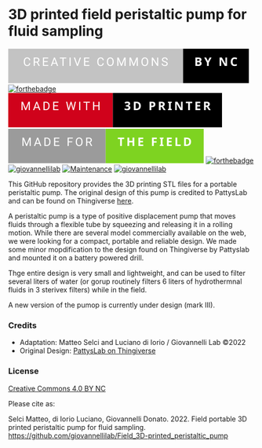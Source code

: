 # 3D printed field peristaltic pump for fluid sampling

[![forthebadge](https://github.com/giovannellilab/Field_3D-printed_peristaltic_pump/blob/main/creative-commons-by-nc.svg)](https://creativecommons.org/licenses/by-nc/4.0/deed.en)
[![forthebadge](https://forthebadge.com/images/badges/open-source.svg)](https://forthebadge.com)
[![forthebadge](https://github.com/giovannellilab/Field_3D-printed_peristaltic_pump/blob/main/made-with-3d-printer.svg)]()
[![forthebadge](https://github.com/giovannellilab/Field_3D-printed_peristaltic_pump/blob/main/made-for-the-field.svg)]()
[![forthebadge](https://forthebadge.com/images/badges/60-percent-of-the-time-works-every-time.svg)](https://forthebadge.com)
[![giovannellilab](https://img.shields.io/badge/BY-Giovannelli_Lab-blue)](http:s//www.donatogiovannelli.com)
[![Maintenance](https://img.shields.io/badge/Maintained%3F-yes-green.svg)](https://github.com/giovannellilab/Field_3D-printed_peristaltic_pump/graphs/commit-activity)
[![giovannellilab](https://img.shields.io/badge/Mark-II-darkred)]()


This GitHub repository provides the 3D printing STL files for a portable peristaltic pump. The original design of this pump is credited to PattysLab and can be found on Thingiverse [here](https://www.thingiverse.com/thing:4653708).

A peristaltic pump is a type of positive displacement pump that moves fluids through a flexible tube by squeezing and releasing it in a rolling motion. While there are several model commercially available on the web, we were looking for a compact, portable and reliable design. We made some minor mopdification to the design found on Thingiverse by Pattyslab and mounted it on a battery powered drill.

Thge entire design is very small and lightweight, and can be used to filter several liters of water (or gorup routinely filters 6 liters of hydrothermnal fluids in 3 sterivex filters) while in the field.

A new version of the pumop is currently under design (mark III).

### Credits
- Adaptation: Matteo Selci and Luciano di Iorio / Giovannelli Lab ©2022
- Original Design: [PattysLab on Thingiverse](https://www.thingiverse.com/thing:4653708)


### License
[Creative Commons 4.0 BY NC](https://creativecommons.org/licenses/by-nc/4.0/deed.en)


Please cite as:

Selci Matteo, di Iorio Luciano, Giovannelli Donato. 2022. Field portable 3D printed peristaltic pump for fluid sampling. https://github.com/giovannellilab/Field_3D-printed_peristaltic_pump
